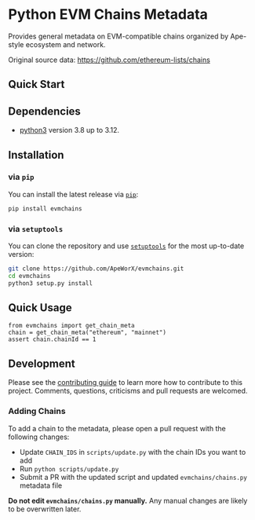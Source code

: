 # Python EVM Chains Metadata

Provides general metadata on EVM-compatible chains organized by Ape-style ecosystem and network.

Original source data: https://github.com/ethereum-lists/chains

## Quick Start

## Dependencies

- [python3](https://www.python.org/downloads) version 3.8 up to 3.12.

## Installation

### via `pip`

You can install the latest release via [`pip`](https://pypi.org/project/pip/):

```bash
pip install evmchains
```

### via `setuptools`

You can clone the repository and use [`setuptools`](https://github.com/pypa/setuptools) for the most up-to-date version:

```bash
git clone https://github.com/ApeWorX/evmchains.git
cd evmchains
python3 setup.py install
```

## Quick Usage

```
from evmchains import get_chain_meta
chain = get_chain_meta("ethereum", "mainnet")
assert chain.chainId == 1
```

## Development

Please see the [contributing guide](CONTRIBUTING.md) to learn more how to contribute to this project.
Comments, questions, criticisms and pull requests are welcomed.

### Adding Chains

To add a chain to the metadata, please open a pull request with the following changes:

- Update `CHAIN_IDS` in `scripts/update.py` with the chain IDs you want to add
- Run `python scripts/update.py`
- Submit a PR with the updated script and updated `evmchains/chains.py` metadata file

**Do not edit `evmchains/chains.py` manually.** Any manual changes are likely to be overwritten later.
